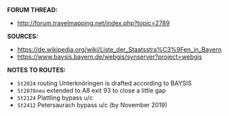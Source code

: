 ﻿**FORUM THREAD:**
- http://forum.travelmapping.net/index.php?topic=2789


**SOURCES:**
- https://de.wikipedia.org/wiki/Liste_der_Staatsstra%C3%9Fen_in_Bayern
- https://www.baysis.bayern.de/webgis/synserver?project=webgis


**NOTES TO ROUTES:**
- `St2024` routing Unterknöringen is drafted according to BAYSIS
- `St2078neu` extended to A8 exit 93 to close a little gap
- `St2124` Plattling bypass u/c
- `St2412` Petersaurach bypass u/c (by November 2019)
